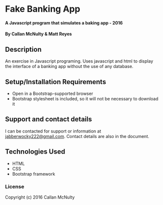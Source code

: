 # Fake Banking App

#### A Javascript program that simulates a baking app - 2016

#### By Callan McNulty & Matt Reyes

## Description

An exercise in Javascript programing. Uses javascript and html to display the interface of a banking app without the use of any database.

## Setup/Installation Requirements

* Open in a Bootstrap-supported browser
* Bootstrap stylesheet is included, so it will not be necessary to download it

## Support and contact details

I can be contacted for support or information at jabberwocky222@gmail.com.
Contact details are also in the document.

## Technologies Used

* HTML
* CSS
* Bootstrap framework

### License

Copyright (c) 2016 Callan McNulty
